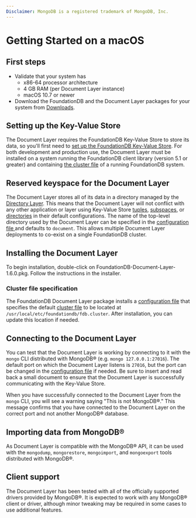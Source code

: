 ```yaml
---
Disclaimer: MongoDB is a registered trademark of MongoDB, Inc.
---
```


# Getting Started on a macOS

## First steps

* Validate that your system has
    * x86-64 processor architecture
    * 4 GB RAM (per Document Layer instance)
    * macOS 10.7 or newer
* Download the FoundationDB and the Document Layer packages for your system from [Downloads](https://www.foundationdb.org/download/).


## Setting up the Key-Value Store

The Document Layer requires the FoundationDB Key-Value Store to store
its data, so you'll first need to [set up the FoundationDB Key-Value
Store](https://apple.github.io/foundationdb/getting-started-mac.html).
For both development and production use, the Document Layer must be
installed on a system running the FoundationDB client library (version
5.1 or greater) and containing [the cluster
file](https://apple.github.io/foundationdb/administration.html#cluster-files)
of a running FoundationDB system.

## Reserved keyspace for the Document Layer

The Document Layer stores all of its data in a directory managed by the
[Directory Layer](https://apple.github.io/foundationdb/developer-guide.html#directories).
This means that the Document Layer will not conflict with any other
application or layer using Key-Value Store
[tuples](https://apple.github.io/foundationdb/data-modeling.html#tuples),
[subspaces](https://apple.github.io/foundationdb/developer-guide.html#subspaces),
or
[directories](https://apple.github.io/foundationdb/developer-guide.html#directories)
in their default configurations. The name of the top-level directory
used by the Document Layer can be specified in the [configuration file
](configuration.md) and defaults to `document`. This allows multiple Document Layer
deployments to co-exist on a single FoundationDB cluster.

## Installing the Document Layer

To begin installation, double-click on
FoundationDB-Document-Layer-1.6.0.pkg. Follow the instructions in the
installer.

### Cluster file specification

The FoundationDB Document Layer package installs a [configuration file](configuration.md) 
that specifies the default [cluster
file](https://apple.github.io/foundationdb/administration.html#cluster-files)
to be located at `/usr/local/etc/foundationdb/fdb.cluster`. After installation, you
can update this location if needed.

## Connecting to the Document Layer

You can test that the Document Layer is working by connecting to it with
the `mongo` CLI distributed with MongoDB® (e.g.
`mongo 127.0.0.1:27016`). The default port on which the Document Layer
listens is `27016`, but the port can be changed in the [configuration
file](configuration.md) if needed. Be sure to insert and read back a small
document to ensure that the Document Layer is successfully communicating
with the Key-Value Store.

When you have successfully connected to the Document Layer from the `mongo` CLI, you will see a warning saying "This is not MongoDB®." This message confirms that you have connected to the Document Layer on the correct port and not another MongoDB® database.

## Importing data from MongoDB®

As Document Layer is compatible with the MongoDB® API, it can be used with the
`mongodump`,
`mongorestore`, `mongoimport`, and `mongoexport` tools distributed with
MongoDB®.

## Client support

The Document Layer has been tested with all of the officially supported
drivers provided by MongoDB®. It is expected to work with any MongoDB®
client or driver, although minor tweaking may be required in some cases
to use additional features.
